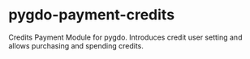 # pygdo-payment-credits
Credits Payment Module for pygdo. Introduces credit user setting and allows purchasing and spending credits.
